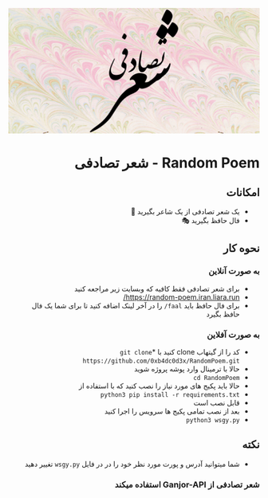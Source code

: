 <div dir="rtl">


![شعر تصادفی](ss/sh.png "شعر تصادفی")

# Random Poem - شعر تصادفی

## امکانات 
*  یک شعر تصادفی از یک شاعر بگیرید 🥏
* فال حافظ بگیرید 🎭

## نحوه کار 
### به صورت آنلاین
* برای شعر تصادفی فقط کافیه که وبسایت زیر مراجعه کنید
* https://random-poem.iran.liara.run/
* برای فال حافظ باید `faal/` را در آخر لینک اضافه کنید تا برای شما یک فال حافظ بگیرد
### به صورت آفلاین
* کد را از گیتهاب clone کنید با
*`git clone https://github.com/0xb4dc0d3x/RandomPoem.git`
* حالا با ترمینال وارد پوشه پروژه شوید
* `cd RandomPoem`
* حالا باید پکیج های مورد نیاز را نصب کنید که با استفاده از
* `python3 pip install -r requirements.txt`
* قابل نصب است
* بعد از نصب تمامی پکیج ها سرویس را اجرا کنید
* `python3 wsgy.py`

## نکته
* شما میتوانید آدرس و پورت مورد نظر خود را در در فایل `wsgy.py` تغییر دهید


### شعر تصادفی از Ganjor-API استفاده میکند
</div>
